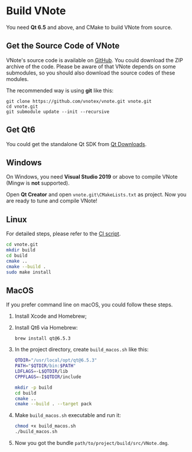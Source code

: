 # Build VNote
You need **Qt 6.5** and above, and CMake to build VNote from source.

## Get the Source Code of VNote
VNote's source code is available on [GitHub](https://github.com/vnotex/vnote). You could download the ZIP archive of the code. Please be aware of that VNote depends on some submodules, so you should also download the source codes of these modules.

The recommended way is using **git** like this:

```
git clone https://github.com/vnotex/vnote.git vnote.git
cd vnote.git
git submodule update --init --recursive
```

## Get Qt6
You could get the standalone Qt SDK from [Qt Downloads](http://info.qt.io/download-qt-for-application-development).

## Windows
On Windows, you need **Visual Studio 2019** or above to compile VNote (Mingw is **not** supported).

Open **Qt Creator** and open `vnote.git\CMakeLists.txt` as project. Now you are ready to tune and compile VNote!

## Linux
For detailed steps, please refer to the [CI script](https://github.com/vnotex/vnote/blob/master/.github/workflows/ci-linux.yml).

```sh
cd vnote.git
mkdir build
cd build
cmake ..
cmake --build .
sudo make install
```

## MacOS
If you prefer command line on macOS, you could follow these steps.

1. Install Xcode and Homebrew;
2. Install Qt6 via Homebrew:

    ```
    brew install qt@6.5.3
    ```

3. In the project directory, create `build_macos.sh` like this:

    ```sh
    QTDIR="/usr/local/opt/qt@6.5.3"
    PATH="$QTDIR/bin:$PATH"
    LDFLAGS=-L$QTDIR/lib
    CPPFLAGS=-I$QTDIR/include

    mkdir -p build
    cd build
    cmake ..
    cmake --build . --target pack
    ```

4. Make `build_macos.sh` executable and run it:

    ```sh
    chmod +x build_macos.sh
    ./build_macos.sh
    ```

5. Now you got the bundle `path/to/project/build/src/VNote.dmg`.
